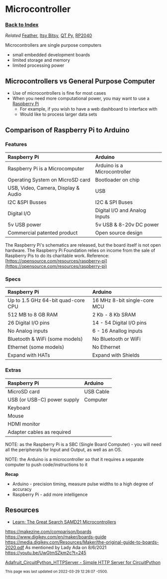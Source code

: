 
# Microcontroller

### [Back to Index](index.md)

*Related* [Feather](feather.md), [Itsy Bitsy](itsy_bitsy.md), [QT Py](qt_py.md), [RP2040](rp2040.md)


Microcontrollers are single purpose computers 

- small embedded development boards
- limited storage and memory
- limited processing power


## Microcontrollers vs General Purpose Computer

- Use of microcontrollers is fine for most cases
- When you need more computational power, you may want to use a [Raspberry Pi](raspberry_pi.md)
    - For example, if you wish to have a web dashboard to interface with
    - Would like to process larger data sets


## Comparison of Raspberry Pi to Arduino

### Features

| Raspberry Pi                        | Arduino                       |
|:------------------------------------|:------------------------------|
| Raspberry Pi is a Microcomputer     | Arduino is a Microcontroller  |
| Operating System on MicroSD card    | Bootloader on chip            |
| USB, Video, Camera, Display & Audio | USB                           |
| I2C &SPI Busses                     | I2C & SPI Buses               |
| Digital I/O                         | Digital I/O and Analog Inputs |
| 5v USB power                        | 5v USB & 8-20v DC power       |
| Commercial patented product         | Open source design            |



The Raspberry Pi's schematics are released, but the board itself is not open hardware. The Raspberry Pi Foundation relies on income from the sale of Raspberry Pis to do its charitable work.
Reference: [https://opensource.com/resources/raspberry-pi](https://opensource.com/resources/raspberry-pi)

### Specs

| Raspberry Pi                       | Arduino                      |
| :--------------------------------- | :--------------------------- |
| Up to 1.5 GHz 64-bit quad-core CPU | 16 MHz 8-bit single-core MCU |
| 512 MB to 8 GB RAM                 | 2 Kb - 8 Kb SRAM             |
| 26 Digital I/O pins                | 14 - 54 Digital I/O pins     |
| No Analog inputs                   | 6 - 16 Anallog inputs        |
| Bluetooth & WiFi (some models)     | No Bluetooth or WiFi         |
| Ethernet (some models)             | No Ethernet                  |
| Expand with HATs                   | Expand with Shields          |



### Extras

| Raspberry Pi                | Arduino   |
| :-------------------------- | :-------- |
| MicroSD card                | USB Cable |
| USB (or USB-C) power supply | Computer  |
| Keyboard                    |           |
| Mouse                       |           |
| HDMI monitor                |           |
| Adapter cables as required  |           |


NOTE: as the Raspberry Pi is a SBC (Single Board Computer) - you will need all the peripherals for Input and Output, as well as an OS.

NOTE: the Arduino is a microcontroller so that it requires a separate computer to push code/instructions to it

**Recap** 

- Arduino - precision timing, measure pulse widths to a high degree of accuracy
- Raspberry Pi - add more intelligence  


## Resources
- [Learn: The Great Search SAMD21 Microcontrollers](https://blog.adafruit.com/2021/03/02/the-great-search-microchip-samd21-microcontrollers-thegreatsearch-adafruit-digikey-digikey-microchipmakes-adafruit/)

https://makezine.com/comparison/boards
https://www.digikey.com/en/maker/boards-guide
    https://media.digikey.com/Resources/Maker/the-original-guide-to-boards-2020.pdf
As mentioned by Lady Ada on 8/6/2021  https://youtu.be/UwGtmSZkm2c?t=245         

[Adafruit_CircuitPython_HTTPServer - Simple HTTP Server for CircuitPython](https://github.com/adafruit/Adafruit_CircuitPython_HTTPServer)


<small>This page was last updated on 2022-03-29 12:26:07 -0500.</small>
